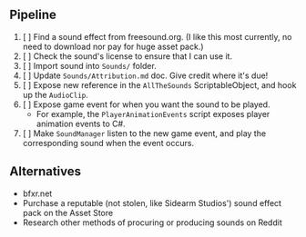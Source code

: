 ## Pipeline

1. [ ] Find a sound effect from freesound.org. (I like this most currently, no need to download nor pay for huge asset pack.)
2. [ ] Check the sound's license to ensure that I can use it.
3. [ ] Import sound into `Sounds/` folder.
4. [ ] Update `Sounds/Attribution.md` doc. Give credit where it's due!
5. [ ] Expose new reference in the `AllTheSounds` ScriptableObject, and hook up the `AudioClip`.
6. [ ] Expose game event for when you want the sound to be played.
    * For example, the `PlayerAnimationEvents` script exposes player animation events to C#.
7. [ ] Make `SoundManager` listen to the new game event, and play the corresponding sound when the event occurs.

## Alternatives

* bfxr.net
* Purchase a reputable (not stolen, like Sidearm Studios') sound effect pack on the Asset Store
* Research other methods of procuring or producing sounds on Reddit
